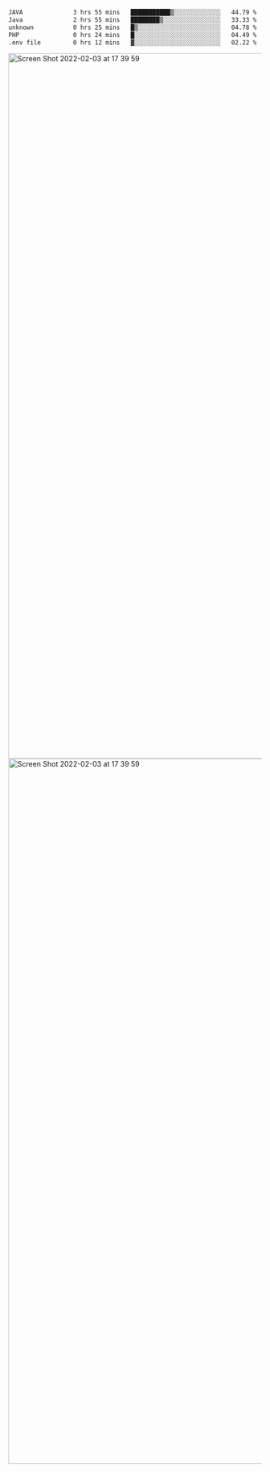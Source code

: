<!--START_SECTION:waka-->

```txt
JAVA              3 hrs 55 mins   ███████████▒░░░░░░░░░░░░░   44.79 %
Java              2 hrs 55 mins   ████████▒░░░░░░░░░░░░░░░░   33.33 %
unknown           0 hrs 25 mins   █▒░░░░░░░░░░░░░░░░░░░░░░░   04.78 %
PHP               0 hrs 24 mins   █░░░░░░░░░░░░░░░░░░░░░░░░   04.49 %
.env file         0 hrs 12 mins   ▓░░░░░░░░░░░░░░░░░░░░░░░░   02.22 %
```

<!--END_SECTION:waka-->

<img width="1400" alt="Screen Shot 2022-02-03 at 17 39 59" src="https://user-images.githubusercontent.com/45716542/152387304-f2b60485-53a6-4f4b-a818-5cefb1b0c0ae.png">
<img width="1400" alt="Screen Shot 2022-02-03 at 17 39 59" src="https://user-images.githubusercontent.com/45716542/152387273-ea5cdf21-2a45-44da-8bef-00c1763b1d42.png">
